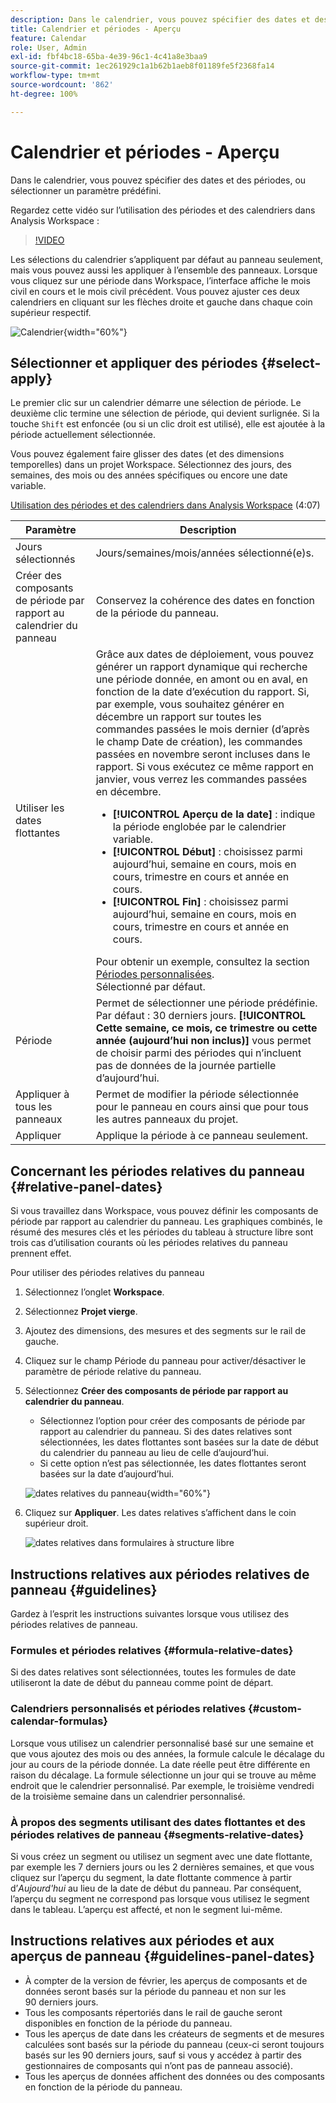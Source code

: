```yaml
---
description: Dans le calendrier, vous pouvez spécifier des dates et des périodes, ou sélectionner un paramètre prédéfini.
title: Calendrier et périodes - Aperçu
feature: Calendar
role: User, Admin
exl-id: fbf4bc18-65ba-4e39-96c1-4c41a8e3baa9
source-git-commit: 1ec261929c1a1b62b1aeb8f01189fe5f2368fa14
workflow-type: tm+mt
source-wordcount: '862'
ht-degree: 100%

---
```


# Calendrier et périodes - Aperçu

Dans le calendrier, vous pouvez spécifier des dates et des périodes, ou sélectionner un paramètre prédéfini.

Regardez cette vidéo sur l’utilisation des périodes et des calendriers dans Analysis Workspace :

>[!VIDEO](https://video.tv.adobe.com/v/23973/?quality=12)

Les sélections du calendrier s’appliquent par défaut au panneau seulement, mais vous pouvez aussi les appliquer à l’ensemble des panneaux. Lorsque vous cliquez sur une période dans Workspace, l’interface affiche le mois civil en cours et le mois civil précédent. Vous pouvez ajuster ces deux calendriers en cliquant sur les flèches droite et gauche dans chaque coin supérieur respectif.

![Calendrier](assets/aw_calendar2.png){width="60%"}

## Sélectionner et appliquer des périodes {#select-apply}

Le premier clic sur un calendrier démarre une sélection de période. Le deuxième clic termine une sélection de période, qui devient surlignée. Si la touche `Shift` est enfoncée (ou si un clic droit est utilisé), elle est ajoutée à la période actuellement sélectionnée.

Vous pouvez également faire glisser des dates (et des dimensions temporelles) dans un projet Workspace. Sélectionnez des jours, des semaines, des mois ou des années spécifiques ou encore une date variable.

[Utilisation des périodes et des calendriers dans Analysis Workspace](https://experienceleague.adobe.com/docs/analytics-learn/tutorials/analysis-workspace/calendar-and-date-ranges/using-dates-in-analysis-workspace.html?lang=fr) (4:07)

| Paramètre | Description |
|--- |--- |
| Jours sélectionnés | Jours/semaines/mois/années sélectionné(e)s. |
| Créer des composants de période par rapport au calendrier du panneau | Conservez la cohérence des dates en fonction de la période du panneau. |
| Utiliser les dates flottantes | Grâce aux dates de déploiement, vous pouvez générer un rapport dynamique qui recherche une période donnée, en amont ou en aval, en fonction de la date d’exécution du rapport. Si, par exemple, vous souhaitez générer en décembre un rapport sur toutes les commandes passées le mois dernier (d’après le champ Date de création), les commandes passées en novembre seront incluses dans le rapport. Si vous exécutez ce même rapport en janvier, vous verrez les commandes passées en décembre.<ul><li>**[!UICONTROL Aperçu de la date]** : indique la période englobée par le calendrier variable.</li><li>**[!UICONTROL Début]** : choisissez parmi aujourd’hui, semaine en cours, mois en cours, trimestre en cours et année en cours.</li><li>**[!UICONTROL Fin]** : choisissez parmi aujourd’hui, semaine en cours, mois en cours, trimestre en cours et année en cours.</li></ul>Pour obtenir un exemple, consultez la section [Périodes personnalisées](/help/analyze/analysis-workspace/components/calendar-date-ranges/custom-date-ranges.md). <br>Sélectionné par défaut. |
| Période | Permet de sélectionner une période prédéfinie. Par défaut : 30 derniers jours. **[!UICONTROL Cette semaine, ce mois, ce trimestre ou cette année (aujourd’hui non inclus)]** vous permet de choisir parmi des périodes qui n’incluent pas de données de la journée partielle d’aujourd’hui. |
| Appliquer à tous les panneaux | Permet de modifier la période sélectionnée pour le panneau en cours ainsi que pour tous les autres panneaux du projet. |
| Appliquer | Applique la période à ce panneau seulement. |

## Concernant les périodes relatives du panneau {#relative-panel-dates}

Si vous travaillez dans Workspace, vous pouvez définir les composants de période par rapport au calendrier du panneau.
Les graphiques combinés, le résumé des mesures clés et les périodes du tableau à structure libre sont trois cas d’utilisation courants où les périodes relatives du panneau prennent effet.

Pour utiliser des périodes relatives du panneau

1. Sélectionnez l’onglet **Workspace**.
1. Sélectionnez **Projet vierge**.
1. Ajoutez des dimensions, des mesures et des segments sur le rail de gauche.
1. Cliquez sur le champ Période du panneau pour activer/désactiver le paramètre de période relative du panneau.
1. Sélectionnez **Créer des composants de période par rapport au calendrier du panneau**.
   * Sélectionnez l’option pour créer des composants de période par rapport au calendrier du panneau.
Si des dates relatives sont sélectionnées, les dates flottantes sont basées sur la date de début du calendrier du panneau au lieu de celle d’aujourd’hui.
   * Si cette option n’est pas sélectionnée, les dates flottantes seront basées sur la date d’aujourd’hui.

   ![dates relatives du panneau](assets/relative-date-selected.png){width="60%"}

1. Cliquez sur **Appliquer**.
Les dates relatives s’affichent dans le coin supérieur droit.

   ![dates relatives dans formulaires à structure libre ](assets/relative-date-range1.png)

## Instructions relatives aux périodes relatives de panneau {#guidelines}

Gardez à l’esprit les instructions suivantes lorsque vous utilisez des périodes relatives de panneau.

### Formules et périodes relatives {#formula-relative-dates}

Si des dates relatives sont sélectionnées, toutes les formules de date utiliseront la date de début du panneau comme point de départ.

### Calendriers personnalisés et périodes relatives {#custom-calendar-formulas}

Lorsque vous utilisez un calendrier personnalisé basé sur une semaine et que vous ajoutez des mois ou des années, la formule calcule le décalage du jour au cours de la période donnée. La date réelle peut être différente en raison du décalage. La formule sélectionne un jour qui se trouve au même endroit que le calendrier personnalisé. Par exemple, le troisième vendredi de la troisième semaine dans un calendrier personnalisé.

### À propos des segments utilisant des dates flottantes et des périodes relatives de panneau {#segments-relative-dates}

Si vous créez un segment ou utilisez un segment avec une date flottante, par exemple les 7 derniers jours ou les 2 dernières semaines, et que vous cliquez sur l’aperçu du segment, la date flottante commence à partir d’*Aujourd&#39;hui* au lieu de la date de début du panneau. Par conséquent, l’aperçu du segment ne correspond pas lorsque vous utilisez le segment dans le tableau. L’aperçu est affecté, et non le segment lui-même.

## Instructions relatives aux périodes et aux aperçus de panneau {#guidelines-panel-dates}

* À compter de la version de février, les aperçus de composants et de données seront basés sur la période du panneau et non sur les 90 derniers jours.
* Tous les composants répertoriés dans le rail de gauche seront disponibles en fonction de la période du panneau.
* Tous les aperçus de date dans les créateurs de segments et de mesures calculées sont basés sur la période du panneau (ceux-ci seront toujours basés sur les 90 derniers jours, sauf si vous y accédez à partir des gestionnaires de composants qui n’ont pas de panneau associé).
* Tous les aperçus de données affichent des données ou des composants en fonction de la période du panneau.